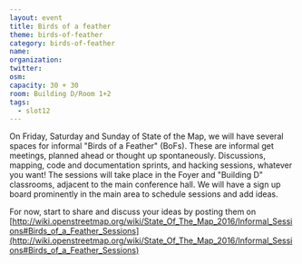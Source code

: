 ```yaml
---
layout: event
title: Birds of a feather
theme: birds-of-feather
category: birds-of-feather
name:
organization:
twitter:
osm:
capacity: 30 + 30
room: Building D/Room 1+2
tags:
  - slot12
---
```


On Friday, Saturday and Sunday of State of the Map, we will have several spaces for informal "Birds of a Feather" (BoFs). These are informal get meetings, planned ahead or thought up spontaneously. Discussions, mapping, code and documentation sprints, and hacking sessions, whatever you want! The sessions will take place in the Foyer and "Building D" classrooms, adjacent to the main conference hall. We will have a sign up board prominently in the main area to schedule sessions and add ideas.

For now, start to share and discuss your ideas by posting them on [http://wiki.openstreetmap.org/wiki/State_Of_The_Map_2016/Informal_Sessions#Birds_of_a_Feather_Sessions](http://wiki.openstreetmap.org/wiki/State_Of_The_Map_2016/Informal_Sessions#Birds_of_a_Feather_Sessions)
